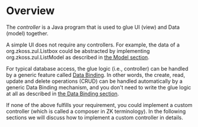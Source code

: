 # Overview

The *controller* is a Java program that is used to glue UI (view) and
Data (model) together.

A simple UI does not require any controllers. For example, the data of a
<javadoc>org.zkoss.zul.Listbox</javadoc> could be abstracted by
implementing <javadoc type="interface">org.zkoss.zul.ListModel</javadoc>
as described in [the Model
section]({{site.baseurl}}/zk_dev_ref/mvc/model).

For typical database access, the glue logic (i.e., controller) can be
handled by a generic feature called [Data
Binding]({{site.baseurl}}/zk_dev_ref/mvvm/data_binding). In
other words, the create, read, update and delete operations (CRUD) can
be handled automatically by a generic Data Binding mechanism, and you
don't need to write the glue logic at all as described in [the Data
Binding section]({{site.baseurl}}/zk_dev_ref/mvvm/data_binding).

If none of the above fulfills your requirement, you could implement a
custom controller (which is called a composer in ZK terminology). In the
following sections we will discuss how to implement a custom controller
in details.
